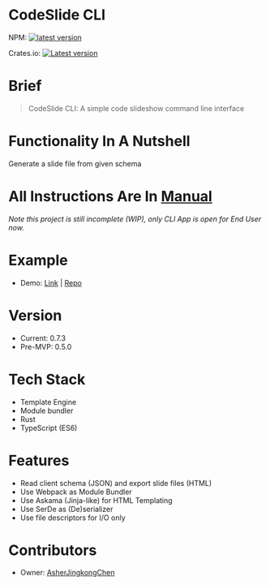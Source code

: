 # CodeSlide CLI

NPM: [![latest version](https://badgen.net/npm/v/codeslide-cli?label=latest)](https://www.npmjs.com/package/codeslide-cli)

Crates.io: [![Latest version](https://img.shields.io/crates/v/codeslide-cli.svg)](https://crates.io/crates/codeslide-cli)

# Brief
> CodeSlide CLI: A simple code slideshow command line interface

# Functionality In A Nutshell
Generate a slide file from given schema

# All Instructions Are In [Manual](https://github.com/AsherJingkongChen/codeslide-cli-demo/doc/MANUAL.md)

*Note this project is still incomplete (WIP), only CLI App is open for End User now.*

# Example
- Demo: [Link](https://asherjingkongchen.github.io/codeslide-cli-demo)
      | [Repo](https://github.com/AsherJingkongChen/codeslide-cli-demo)

# Version
- Current: 0.7.3
- Pre-MVP: 0.5.0

# Tech Stack
- Template Engine
- Module bundler
- Rust
- TypeScript (ES6)

# Features
- Read client schema (JSON) and export slide files (HTML)
- Use Webpack as Module Bundler
- Use Askama (Jinja-like) for HTML Templating
- Use SerDe as (De)serializer
- Use file descriptors for I/O only

# Contributors
- Owner: [AsherJingkongChen](https://github.com/AsherJingkongChen)
